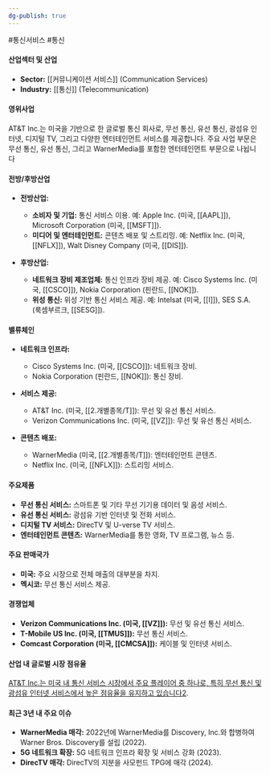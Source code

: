 ```yaml
---
dg-publish: true
---
```

#통신서비스 #통신 

#### 산업섹터 및 산업

- **Sector:** [[커뮤니케이션 서비스]] (Communication Services)
- **Industry:** [[통신]] (Telecommunication)

#### 영위사업

AT&T Inc.는 미국을 기반으로 한 글로벌 통신 회사로, 무선 통신, 유선 통신, 광섬유 인터넷, 디지털 TV, 그리고 다양한 엔터테인먼트 서비스를 제공합니다. 주요 사업 부문은 무선 통신, 유선 통신, 그리고 WarnerMedia를 포함한 엔터테인먼트 부문으로 나뉩니다


#### 전방/후방산업

- **전방산업:**
    
    - **소비자 및 기업:** 통신 서비스 이용. 예: Apple Inc. (미국, [[AAPL]]), Microsoft Corporation (미국, [[MSFT]]).
    - **미디어 및 엔터테인먼트:** 콘텐츠 배포 및 스트리밍. 예: Netflix Inc. (미국, [[NFLX]]), Walt Disney Company (미국, [[DIS]]).
      
- **후방산업:**
    
    - **네트워크 장비 제조업체:** 통신 인프라 장비 제공. 예: Cisco Systems Inc. (미국, [[CSCO]]), Nokia Corporation (핀란드, [[NOK]]).
    - **위성 통신:** 위성 기반 통신 서비스 제공. 예: Intelsat (미국, [[I]]), SES S.A. (룩셈부르크, [[SESG]]).

#### 밸류체인

- **네트워크 인프라:**
    
    - Cisco Systems Inc. (미국, [[CSCO]]): 네트워크 장비.
    - Nokia Corporation (핀란드, [[NOK]]): 통신 장비.
      
- **서비스 제공:**
    
    - AT&T Inc. (미국, [[2.개별종목/T]]): 무선 및 유선 통신 서비스.
    - Verizon Communications Inc. (미국, [[VZ]]): 무선 및 유선 통신 서비스.
      
- **콘텐츠 배포:**
    
    - WarnerMedia (미국, [[2.개별종목/T]]): 엔터테인먼트 콘텐츠.
    - Netflix Inc. (미국, [[NFLX]]): 스트리밍 서비스.

#### 주요제품

- **무선 통신 서비스:** 스마트폰 및 기타 무선 기기용 데이터 및 음성 서비스.
- **유선 통신 서비스:** 광섬유 기반 인터넷 및 전화 서비스.
- **디지털 TV 서비스:** DirecTV 및 U-verse TV 서비스.
- **엔터테인먼트 콘텐츠:** WarnerMedia를 통한 영화, TV 프로그램, 뉴스 등.

#### 주요 판매국가

- **미국:** 주요 시장으로 전체 매출의 대부분을 차지.
- **멕시코:** 무선 통신 서비스 제공.

#### 경쟁업체

- **Verizon Communications Inc. (미국, [[VZ]]):** 무선 및 유선 통신 서비스.
- **T-Mobile US Inc. (미국, [[TMUS]]):** 무선 통신 서비스.
- **Comcast Corporation (미국, [[CMCSA]]):** 케이블 및 인터넷 서비스.

#### 산업 내 글로벌 시장 점유율

[AT&T Inc.는 미국 내 통신 서비스 시장에서 주요 플레이어 중 하나로, 특히 무선 통신 및 광섬유 인터넷 서비스에서 높은 점유율을 유지하고 있습니다](https://m.blog.naver.com/happy_starbee/223617839072)[2](https://kr.investing.com/equities/at-t).

#### 최근 3년 내 주요 이슈

- **WarnerMedia 매각:** 2022년에 WarnerMedia를 Discovery, Inc.와 합병하여 Warner Bros. Discovery를 설립 (2022).
- **5G 네트워크 확장:** 5G 네트워크 인프라 확장 및 서비스 강화 (2023).
- **DirecTV 매각:** DirecTV의 지분을 사모펀드 TPG에 매각 (2024).